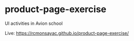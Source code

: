 # product-page-exercise

UI activities in Avion school

Live: 
https://rcmonsayac.github.io/product-page-exercise/

